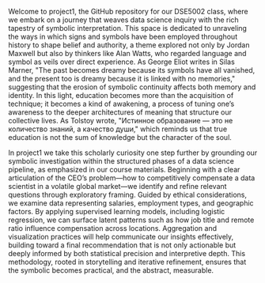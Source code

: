 Welcome to project1, the GitHub repository for our DSE5002 class, where we embark on a journey that weaves data science inquiry with the rich tapestry of symbolic interpretation. This space is dedicated to unraveling the ways in which signs and symbols have been employed throughout history to shape belief and authority, a theme explored not only by Jordan Maxwell but also by thinkers like Alan Watts, who regarded language and symbol as veils over direct experience. As George Eliot writes in Silas Marner, "The past becomes dreamy because its symbols have all vanished, and the present too is dreamy because it is linked with no memories," suggesting that the erosion of symbolic continuity affects both memory and identity. In this light, education becomes more than the acquisition of technique; it becomes a kind of awakening, a process of tuning one’s awareness to the deeper architectures of meaning that structure our collective lives. As Tolstoy wrote, "Истинное образование — это не количество знаний, а качество души," which reminds us that true education is not the sum of knowledge but the character of the soul.

In project1 we take this scholarly curiosity one step further by grounding our symbolic investigation within the structured phases of a data science pipeline, as emphasized in our course materials. Beginning with a clear articulation of the CEO’s problem—how to competitively compensate a data scientist in a volatile global market—we identify and refine relevant questions through exploratory framing. Guided by ethical considerations, we examine data representing salaries, employment types, and geographic factors. By applying supervised learning models, including logistic regression, we can surface latent patterns such as how job title and remote ratio influence compensation across locations. Aggregation and visualization practices will help communicate our insights effectively, building toward a final recommendation that is not only actionable but deeply informed by both statistical precision and interpretive depth. This methodology, rooted in storytelling and iterative refinement, ensures that the symbolic becomes practical, and the abstract, measurable.
